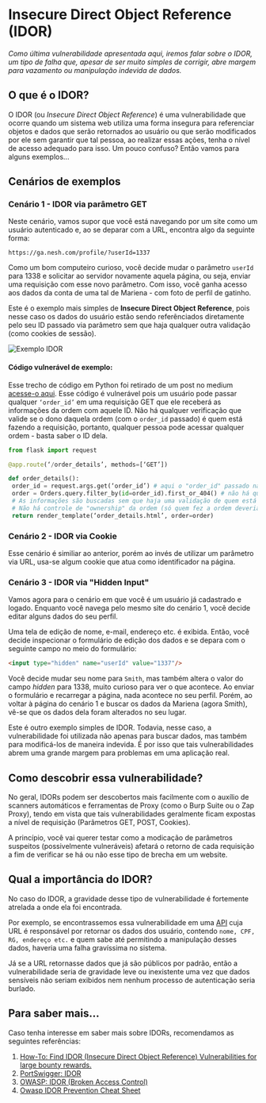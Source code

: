 # Insecure Direct Object Reference \(IDOR\)

_Como última vulnerabilidade apresentada aqui, iremos falar sobre o IDOR, um tipo de falha que, apesar de ser muito simples de corrigir, abre margem para vazamento ou manipulação indevida de dados._

## O que é o IDOR?

O IDOR \(ou _Insecure Direct Object Reference_\) é uma vulnerabilidade que ocorre quando um sistema web utiliza uma forma insegura para referenciar objetos e dados que serão retornados ao usuário ou que serão modificados por ele sem garantir que tal pessoa, ao realizar essas ações, tenha o nível de acesso adequado para isso. Um pouco confuso? Então vamos para alguns exemplos...

## Cenários de exemplos

### Cenário 1 - IDOR via parâmetro GET

Neste cenário, vamos supor que você está navegando por um site como um usuário autenticado e, ao se deparar com a URL, encontra algo da seguinte forma:

```text
https://ga.nesh.com/profile/?userId=1337
```

Como um bom computeiro curioso, você decide mudar o parâmetro `userId` para 1338 e solicitar ao servidor novamente aquela página, ou seja, enviar uma requisição com esse novo parâmetro. Com isso, você ganha acesso aos dados da conta de uma tal de Mariena - com foto de perfil de gatinho.

Este é o exemplo mais simples de **Insecure Direct Object Reference**, pois nesse caso os dados do usuário estão sendo referênciados diretamente pelo seu ID passado via parâmetro sem que haja qualquer outra validação \(como cookies de sessão\).

![Exemplo IDOR](https://i.imgur.com/mD3L5UU.png)

#### Código vulnerável de exemplo:
Esse trecho de código em Python foi retirado de um post no medium [acesse-o aqui](https://medium.com/@aysebilgegunduz/everything-you-need-to-know-about-idor-insecure-direct-object-references-375f83e03a87). 
Esse código é vulnerável pois um usuário pode passar qualquer `‘order_id’` em uma requisição GET que ele receberá as informações da ordem com aquele ID. Não há qualquer verificação que valide se o dono daquela ordem (com o `order_id` passado) é quem está fazendo a requisição, portanto, qualquer pessoa pode acessar qualquer ordem - basta saber o ID dela.

``` python
from flask import request

@app.route(‘/order_details’, methods=[‘GET’])

def order_details():
 order_id = request.args.get(‘order_id’) # aqui o "order_id" passado na requisição é pego
 order = Orders.query.filter_by(id=order_id).first_or_404() # não há qualquer verificação no order_id!
 # As informações são buscadas sem que haja uma validação de quem está pedindo essas informações
 # Não há controle de "ownership" da ordem (só quem fez a ordem deveria poder vê-la)
 return render_template(‘order_details.html’, order=order)
```

### Cenário 2 - IDOR via Cookie

Esse cenário é similiar ao anterior, porém ao invés de utilizar um parâmetro via URL, usa-se algum cookie que atua como identificador na página.

### Cenário 3 - IDOR via "Hidden Input"

Vamos agora para o cenário em que você é um usuário já cadastrado e logado. Enquanto você navega pelo mesmo site do cenário 1, você decide editar alguns dados do seu perfil.

Uma tela de edição de nome, e-mail, endereço etc. é exibida. Então, você decide inspecionar o formulário de edição dos dados e se depara com o seguinte campo no meio do formulário:
``` html
<input type="hidden" name="userId" value="1337"/>
```

Você decide mudar seu nome para `Smith`, mas também altera o valor do campo _hidden_ para 1338, muito curioso para ver o que acontece. Ao enviar o formulário e recarregar a página, nada acontece no seu perfil. Porém, ao voltar à página do cenário 1 e buscar os dados da Mariena \(agora Smith\), vê-se que os dados dela foram alterados no seu lugar.

Este é outro exemplo simples de IDOR. Todavia, nesse caso, a vulnerabilidade foi utilizada não apenas para buscar dados, mas também para modificá-los de maneira indevida. É por isso que tais vulnerabilidades abrem uma grande margem para problemas em uma aplicação real.

## Como descobrir essa vulnerabilidade?

No geral, IDORs podem ser descobertos mais facilmente com o auxílio de scanners automáticos e ferramentas de Proxy \(como o Burp Suite ou o Zap Proxy\), tendo em vista que tais vulnerabilidades geralmente ficam expostas a nível de requisição \(Parâmetros GET, POST, Cookies\).

A princípio, você vai querer testar como a modicação de parâmetros suspeitos \(possivelmente vulneráveis\) afetará o retorno de cada requisição a fim de verificar se há ou não esse tipo de brecha em um website.

## Qual a importância do IDOR?

No caso do IDOR, a gravidade desse tipo de vulnerabilidade é fortemente atrelada a onde ela foi encontrada.

Por exemplo, se encontrassemos essa vulnerabilidade em uma [API](apis_e_rest.md) cuja URL é responsável por retornar os dados dos usuário, contendo `nome, CPF, RG, endereço etc.` e quem sabe até permitindo a manipulação desses dados, haveria uma falha gravíssima no sistema.

Já se a URL retornasse dados que já são públicos por padrão, então a vulnerabilidade seria de gravidade leve ou inexistente uma vez que dados sensíveis não seriam exibidos nem nenhum processo de autenticação seria burlado.

## Para saber mais...

Caso tenha interesse em saber mais sobre IDORs, recomendamos as seguintes referências:

1. [How-To: Find IDOR \(Insecure Direct Object Reference\) Vulnerabilities for large bounty rewards.]([https://www.bugcrowd.com/blog/how-to-find-idor-insecure-direct-object-reference-vulnerabilities-for-large-bounty-rewards/)
2. [PortSwigger: IDOR](https://portswigger.net/web-security/access-control/idor)
3. [OWASP: IDOR \(Broken Access Control\)]([https://owasp.org/www-chapter-ghana/assets/slides/IDOR.pdf)
4. [Owasp IDOR Prevention Cheat Sheet](https://cheatsheetseries.owasp.org/cheatsheets/Insecure_Direct_Object_Reference_Prevention_Cheat_Sheet.html)
